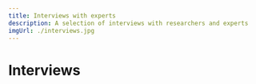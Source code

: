 ```yaml
---
title: Interviews with experts
description: A selection of interviews with researchers and experts
imgUrl: ./interviews.jpg
---
```


# Interviews